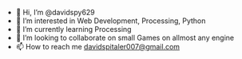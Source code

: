 - 👋 Hi, I’m @davidspy629
- 👀 I’m interested in Web Development, Processing, Python
- 🌱 I’m currently learning Processing
- 💞️ I’m looking to collaborate on small Games on allmost any engine
- 📫 How to reach me davidspitaler007@gmail.com

<!---
davidspy629/davidspy629 is a ✨ special ✨ repository because its `README.md` (this file) appears on your GitHub profile.
You can click the Preview link to take a look at your changes.
--->
